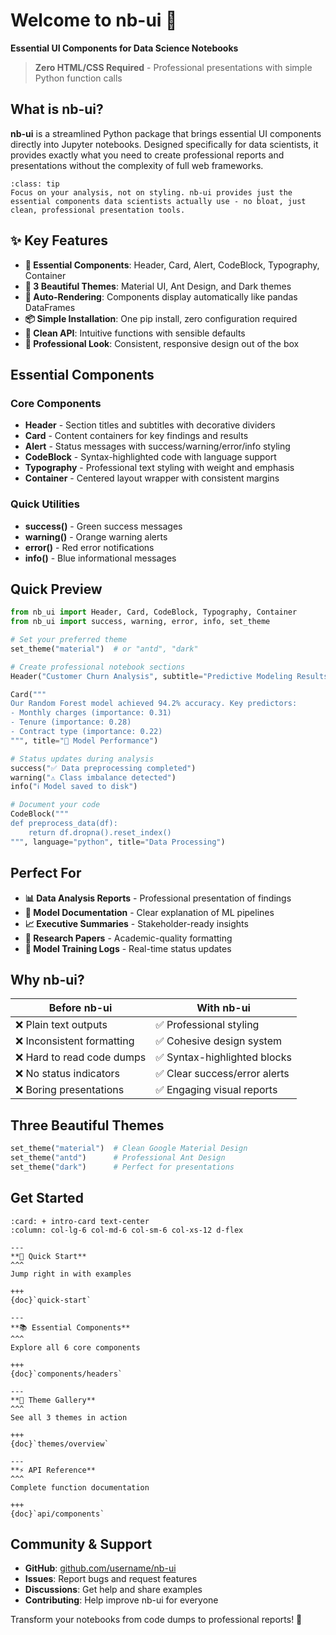 # Welcome to nb-ui 🎨

**Essential UI Components for Data Science Notebooks**

> **Zero HTML/CSS Required** - Professional presentations with simple Python function calls

## What is nb-ui?

**nb-ui** is a streamlined Python package that brings essential UI components directly into Jupyter notebooks. Designed specifically for data scientists, it provides exactly what you need to create professional reports and presentations without the complexity of full web frameworks.

```{admonition} Built for Data Scientists
:class: tip
Focus on your analysis, not on styling. nb-ui provides just the essential components data scientists actually use - no bloat, just clean, professional presentation tools.
```

## ✨ Key Features

- **🎯 Essential Components**: Header, Card, Alert, CodeBlock, Typography, Container
- **🎨 3 Beautiful Themes**: Material UI, Ant Design, and Dark themes
- **🚀 Auto-Rendering**: Components display automatically like pandas DataFrames
- **📦 Simple Installation**: One pip install, zero configuration required
- **🔧 Clean API**: Intuitive functions with sensible defaults
- **📱 Professional Look**: Consistent, responsive design out of the box

## Essential Components

### Core Components

- **Header** - Section titles and subtitles with decorative dividers
- **Card** - Content containers for key findings and results
- **Alert** - Status messages with success/warning/error/info styling
- **CodeBlock** - Syntax-highlighted code with language support
- **Typography** - Professional text styling with weight and emphasis
- **Container** - Centered layout wrapper with consistent margins

### Quick Utilities

- **success()** - Green success messages
- **warning()** - Orange warning alerts
- **error()** - Red error notifications
- **info()** - Blue informational messages

## Quick Preview

```python
from nb_ui import Header, Card, CodeBlock, Typography, Container
from nb_ui import success, warning, error, info, set_theme

# Set your preferred theme
set_theme("material")  # or "antd", "dark"

# Create professional notebook sections
Header("Customer Churn Analysis", subtitle="Predictive Modeling Results")

Card("""
Our Random Forest model achieved 94.2% accuracy. Key predictors:
- Monthly charges (importance: 0.31)
- Tenure (importance: 0.28)
- Contract type (importance: 0.22)
""", title="🎯 Model Performance")

# Status updates during analysis
success("✅ Data preprocessing completed")
warning("⚠️ Class imbalance detected")
info("ℹ️ Model saved to disk")

# Document your code
CodeBlock("""
def preprocess_data(df):
    return df.dropna().reset_index()
""", language="python", title="Data Processing")
```

## Perfect For

- **📊 Data Analysis Reports** - Professional presentation of findings
- **🤖 Model Documentation** - Clear explanation of ML pipelines
- **📈 Executive Summaries** - Stakeholder-ready insights
- **🔬 Research Papers** - Academic-quality formatting
- **🎯 Model Training Logs** - Real-time status updates

## Why nb-ui?

| **Before nb-ui**           | **With nb-ui**                |
| -------------------------- | ----------------------------- |
| ❌ Plain text outputs      | ✅ Professional styling       |
| ❌ Inconsistent formatting | ✅ Cohesive design system     |
| ❌ Hard to read code dumps | ✅ Syntax-highlighted blocks  |
| ❌ No status indicators    | ✅ Clear success/error alerts |
| ❌ Boring presentations    | ✅ Engaging visual reports    |

## Three Beautiful Themes

```python
set_theme("material")  # Clean Google Material Design
set_theme("antd")      # Professional Ant Design
set_theme("dark")      # Perfect for presentations
```

## Get Started

```{panels}
:card: + intro-card text-center
:column: col-lg-6 col-md-6 col-sm-6 col-xs-12 d-flex

---
**🚀 Quick Start**
^^^
Jump right in with examples

+++
{doc}`quick-start`

---
**📚 Essential Components**
^^^
Explore all 6 core components

+++
{doc}`components/headers`

---
**🎨 Theme Gallery**
^^^
See all 3 themes in action

+++
{doc}`themes/overview`

---
**⚡ API Reference**
^^^
Complete function documentation

+++
{doc}`api/components`
```

## Community & Support

- **GitHub**: [github.com/username/nb-ui](https://github.com/username/nb-ui)
- **Issues**: Report bugs and request features
- **Discussions**: Get help and share examples
- **Contributing**: Help improve nb-ui for everyone

Transform your notebooks from code dumps to professional reports! 🚀
